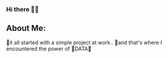 ### Hi there 👋:monkey_face:

## About Me:

🍌it all started with a simple project at work..
🍌and that's where I encountered the power of 🌟DATA🌟
